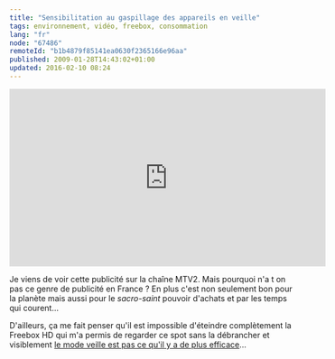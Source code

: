 ```yaml
---
title: "Sensibilitation au gaspillage des appareils en veille"
tags: environnement, vidéo, freebox, consommation
lang: "fr"
node: "67486"
remoteId: "b1b4879f85141ea0630f2365166e96aa"
published: 2009-01-28T14:43:02+01:00
updated: 2016-02-10 08:24
---
```


<div class="video-container">
<iframe width="560" height="315" src="https://www.youtube-nocookie.com/embed/_cqJMo50zQc?rel=0" frameborder="0" allow="autoplay; encrypted-media" allowfullscreen></iframe>
</div>

Je viens de voir cette publicité sur la chaîne MTV2.
Mais pourquoi n'a t on pas ce genre de publicité en France ? En plus c'est non
seulement bon pour la planète mais aussi pour le *sacro-saint* pouvoir d'achats
et par les temps qui courent…


D'ailleurs, ça me fait penser qu'il est impossible d'éteindre complètement la
Freebox HD qui m'a permis de regarder ce spot sans la débrancher et visiblement
[le mode veille est pas ce qu'il y a de plus
efficace](https://forum.freenews.fr/index.php?topic=34506)…

